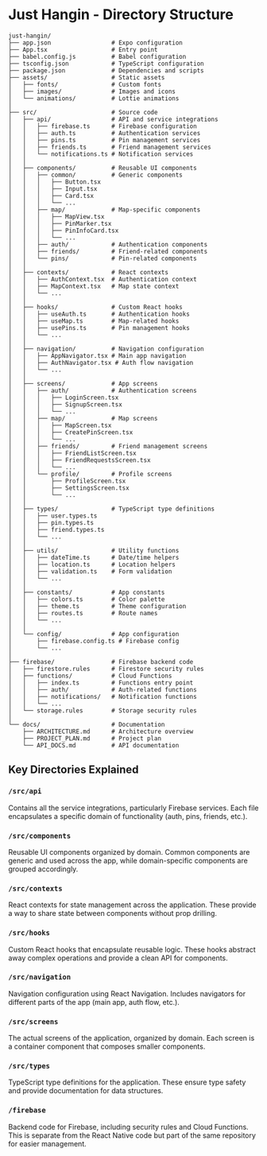 # Just Hangin - Directory Structure

```
just-hangin/
├── app.json                 # Expo configuration
├── App.tsx                  # Entry point
├── babel.config.js          # Babel configuration
├── tsconfig.json            # TypeScript configuration
├── package.json             # Dependencies and scripts
├── assets/                  # Static assets
│   ├── fonts/               # Custom fonts
│   ├── images/              # Images and icons
│   └── animations/          # Lottie animations
│
├── src/                     # Source code
│   ├── api/                 # API and service integrations
│   │   ├── firebase.ts      # Firebase configuration
│   │   ├── auth.ts          # Authentication services
│   │   ├── pins.ts          # Pin management services
│   │   ├── friends.ts       # Friend management services
│   │   └── notifications.ts # Notification services
│   │
│   ├── components/          # Reusable UI components
│   │   ├── common/          # Generic components
│   │   │   ├── Button.tsx
│   │   │   ├── Input.tsx
│   │   │   ├── Card.tsx
│   │   │   └── ...
│   │   ├── map/             # Map-specific components
│   │   │   ├── MapView.tsx
│   │   │   ├── PinMarker.tsx
│   │   │   ├── PinInfoCard.tsx
│   │   │   └── ...
│   │   ├── auth/            # Authentication components
│   │   ├── friends/         # Friend-related components
│   │   └── pins/            # Pin-related components
│   │
│   ├── contexts/            # React contexts
│   │   ├── AuthContext.tsx  # Authentication context
│   │   ├── MapContext.tsx   # Map state context
│   │   └── ...
│   │
│   ├── hooks/               # Custom React hooks
│   │   ├── useAuth.ts       # Authentication hooks
│   │   ├── useMap.ts        # Map-related hooks
│   │   ├── usePins.ts       # Pin management hooks
│   │   └── ...
│   │
│   ├── navigation/          # Navigation configuration
│   │   ├── AppNavigator.tsx # Main app navigation
│   │   ├── AuthNavigator.tsx # Auth flow navigation
│   │   └── ...
│   │
│   ├── screens/             # App screens
│   │   ├── auth/            # Authentication screens
│   │   │   ├── LoginScreen.tsx
│   │   │   ├── SignupScreen.tsx
│   │   │   └── ...
│   │   ├── map/             # Map screens
│   │   │   ├── MapScreen.tsx
│   │   │   ├── CreatePinScreen.tsx
│   │   │   └── ...
│   │   ├── friends/         # Friend management screens
│   │   │   ├── FriendListScreen.tsx
│   │   │   ├── FriendRequestsScreen.tsx
│   │   │   └── ...
│   │   └── profile/         # Profile screens
│   │       ├── ProfileScreen.tsx
│   │       ├── SettingsScreen.tsx
│   │       └── ...
│   │
│   ├── types/               # TypeScript type definitions
│   │   ├── user.types.ts
│   │   ├── pin.types.ts
│   │   ├── friend.types.ts
│   │   └── ...
│   │
│   ├── utils/               # Utility functions
│   │   ├── dateTime.ts      # Date/time helpers
│   │   ├── location.ts      # Location helpers
│   │   ├── validation.ts    # Form validation
│   │   └── ...
│   │
│   ├── constants/           # App constants
│   │   ├── colors.ts        # Color palette
│   │   ├── theme.ts         # Theme configuration
│   │   ├── routes.ts        # Route names
│   │   └── ...
│   │
│   └── config/              # App configuration
│       ├── firebase.config.ts # Firebase config
│       └── ...
│
├── firebase/                # Firebase backend code
│   ├── firestore.rules      # Firestore security rules
│   ├── functions/           # Cloud Functions
│   │   ├── index.ts         # Functions entry point
│   │   ├── auth/            # Auth-related functions
│   │   ├── notifications/   # Notification functions
│   │   └── ...
│   └── storage.rules        # Storage security rules
│
└── docs/                    # Documentation
    ├── ARCHITECTURE.md      # Architecture overview
    ├── PROJECT_PLAN.md      # Project plan
    └── API_DOCS.md          # API documentation
```

## Key Directories Explained

### `/src/api`
Contains all the service integrations, particularly Firebase services. Each file encapsulates a specific domain of functionality (auth, pins, friends, etc.).

### `/src/components`
Reusable UI components organized by domain. Common components are generic and used across the app, while domain-specific components are grouped accordingly.

### `/src/contexts`
React contexts for state management across the application. These provide a way to share state between components without prop drilling.

### `/src/hooks`
Custom React hooks that encapsulate reusable logic. These hooks abstract away complex operations and provide a clean API for components.

### `/src/navigation`
Navigation configuration using React Navigation. Includes navigators for different parts of the app (main app, auth flow, etc.).

### `/src/screens`
The actual screens of the application, organized by domain. Each screen is a container component that composes smaller components.

### `/src/types`
TypeScript type definitions for the application. These ensure type safety and provide documentation for data structures.

### `/firebase`
Backend code for Firebase, including security rules and Cloud Functions. This is separate from the React Native code but part of the same repository for easier management. 